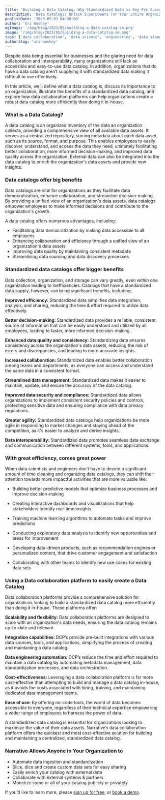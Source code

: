 ```yaml
---
title: 'Building a Data Catalog: Why Standardized Data is Key For Success'
description: 'Data Catalogs: Unlock Superpowers For Your Entire Organization'
publishDate: '2023-05-03 04:00:00'
author: 'Uri Bushey'
ogImage: '/img/blog/2023/05/building-a-data-catalog-sm.png'
image: '/img/blog/2023/05/building-a-data-catalog-sm.png'
tags: ['data collaboration', 'data science', 'engineering', 'data standardization']
authorSlug: 'uri-bushey'
---
```

Despite data being essential for businesses and the glaring need for data collaboration and interoperability, many organizations still lack an accessible and easy-to-use data catalog. In addition, organizations that do have a data catalog aren’t supplying it with standardized data making it difficult to use effectively.

In this article, we’ll define what a data catalog is, discuss its importance to an organization, illustrate the benefits of a standardized data catalog, and explore how data collaboration platforms can help organizations create a robust data catalog more efficiently than doing it in-house.  
  
### What is a Data Catalog?

A data catalog is an organized inventory of the data an organization collects, providing a comprehensive view of all available data assets. It serves as a centralized repository, storing metadata about each data asset, such as its source, format, and purpose. This enables employees to easily discover, understand, and access the data they need, ultimately facilitating better collaboration, more informed decision-making, and improved data quality across the organization. External data can also be integrated into the data catalog to enrich the organization's data assets and provide new insights.  
  
### Data catalogs offer big benefits

Data catalogs are vital for organizations as they facilitate data democratization, enhance collaboration, and streamline decision-making. By providing a unified view of an organization's data assets, data catalogs empower employees to make informed decisions and contribute to the organization's growth.

A data catalog offers numerous advantages, including:

* Facilitating data democratization by making data accessible to all employees
* Enhancing collaboration and efficiency through a unified view of an organization's data assets
* Improving data quality by maintaining consistent metadata
* Streamlining data sourcing and data discovery processes  

### Standardized data catalogs offer bigger benefits

Data collection, organization, and storage can vary greatly, even within one organization leading to inefficiencies. Catalogs that have a standardized data supply, however, can bring significant benefits, including:  
  
**Improved efficiency:** Standardized data simplifies data integration, analysis, and sharing, reducing the time & effort required to utilize data effectively.

**Better decision-making:** Standardized data provides a reliable, consistent source of information that can be easily understood and utilized by all employees, leading to faster, more informed decision-making.

**Enhanced data quality and consistency:** Standardizing data ensures consistency across the organization's data assets, reducing the risk of errors and discrepancies, and leading to more accurate insights.

**Increased collaboration:** Standardized data enables better collaboration among teams and departments, as everyone can access and understand the same data in a consistent format.

**Streamlined data management:** Standardized data makes it easier to maintain, update, and ensure the accuracy of the data catalog.

**Improved data security and compliance:** Standardized data allows organizations to implement consistent security policies and controls, protecting sensitive data and ensuring compliance with data privacy regulations.

**Greater agility:** Standardized data catalogs help organizations be more agile in responding to market changes and staying ahead of the competition, as it's easier to analyze and derive insights.  
  
**Data interoperability:** Standardized data promotes seamless data exchange and communication between different systems, tools, and applications.  
  
### With great efficiency, comes great power

When data scientists and engineers don't have to devote a significant amount of time cleaning and organizing data catalogs, they can shift their attention towards more impactful activities that are more valuable like:

* Building better predictive models that optimize business processes and improve decision-making  

* Creating interactive dashboards and visualizations that help stakeholders identify real-time insights  

* Training machine learning algorithms to automate tasks and improve predictions  

* Conducting exploratory data analysis to identify new opportunities and areas for improvement  

* Developing data-driven products, such as recommendation engines or personalized content, that drive customer engagement and satisfaction  

* Collaborating with other teams to identify new use cases for existing data sets  

### Using a Data collaboration platform to easily create a Data Catalog

Data collaboration platforms provide a comprehensive solution for organizations looking to build a standardized data catalog more efficiently than doing it in-house. These platforms offer:  
  
**Scalability and flexibility:** Data collaboration platforms are designed to scale with an organization's data needs, ensuring the data catalog remains up-to-date and relevant.

**Integration capabilities:** DCP’s provide pre-built integrations with various data sources, tools, and applications, simplifying the process of creating and maintaining a data catalog.

**Data engineering automation:** DCP’s reduce the time and effort required to maintain a data catalog by automating metadata management, data standardization processes, and data orchestration.

**Cost-effectiveness:** Leveraging a data collaboration platform is far more cost-effective than attempting to build and manage a data catalog in-house, as it avoids the costs associated with hiring, training, and maintaining dedicated data management teams.  
  
**Ease of use:** By offering no-code tools, the world of data becomes accessible to everyone, regardless of their technical expertise empowering a wider range of employees to harness the power of data.

A standardized data catalog is essential for organizations looking to maximize the value of their data assets. Narrative’s data collaboration platform offers the quickest and most cost-effective solution for building and maintaining a centralized, standardized data catalog.  
  
### Narrative Allows Anyone in Your Organization to

* Automate data ingestion and standardization
* Slice, dice and create custom data sets for easy sharing
* Easily enrich your catalog with external data
* Collaborate with external systems & partners
* Monetize some or all of your catalog publicly or privately

If you’d like to learn more, please [sign up for free](https://app.narrative.io/), or [book a demo](/contact?hsCtaTracking=a1ee19c7-1896-4e56-849d-4d0f4cff4e0f%7C6e4b6d5a-4111-415e-93ce-b814da611e8a).
